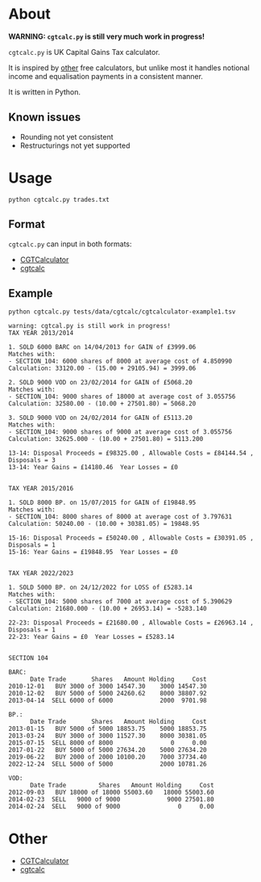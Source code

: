 # About

**WARNING: `cgtcalc.py` is still very much work in progress!**

`cgtcalc.py` is UK Capital Gains Tax calculator.

It is inspired by [other](#Other) free calculators, but unlike most it
handles notional income and equalisation payments in a consistent manner.

It is written in Python.


## Known issues

- Rounding not yet consistent
- Restructurings not yet supported


# Usage

```
python cgtcalc.py trades.txt
```


## Format

`cgtcalc.py` can input in both formats:
- [CGTCalculator](http://cgtcalculator.com/instructions.htm#tradeformat)
- [cgtcalc](https://github.com/mattjgalloway/cgtcalc?tab=readme-ov-file#input-data)


## Example

```
python cgtcalc.py tests/data/cgtcalc/cgtcalculator-example1.tsv
```

```
warning: cgtcal.py is still work in progress!
TAX YEAR 2013/2014

1. SOLD 6000 BARC on 14/04/2013 for GAIN of £3999.06
Matches with:
- SECTION_104: 6000 shares of 8000 at average cost of 4.850990
Calculation: 33120.00 - (15.00 + 29105.94) = 3999.06

2. SOLD 9000 VOD on 23/02/2014 for GAIN of £5068.20
Matches with:
- SECTION_104: 9000 shares of 18000 at average cost of 3.055756
Calculation: 32580.00 - (10.00 + 27501.80) = 5068.20

3. SOLD 9000 VOD on 24/02/2014 for GAIN of £5113.20
Matches with:
- SECTION_104: 9000 shares of 9000 at average cost of 3.055756
Calculation: 32625.000 - (10.00 + 27501.80) = 5113.200

13-14: Disposal Proceeds = £98325.00 , Allowable Costs = £84144.54 , Disposals = 3
13-14: Year Gains = £14180.46  Year Losses = £0


TAX YEAR 2015/2016

1. SOLD 8000 BP. on 15/07/2015 for GAIN of £19848.95
Matches with:
- SECTION_104: 8000 shares of 8000 at average cost of 3.797631
Calculation: 50240.00 - (10.00 + 30381.05) = 19848.95

15-16: Disposal Proceeds = £50240.00 , Allowable Costs = £30391.05 , Disposals = 1
15-16: Year Gains = £19848.95  Year Losses = £0


TAX YEAR 2022/2023

1. SOLD 5000 BP. on 24/12/2022 for LOSS of £5283.14
Matches with:
- SECTION_104: 5000 shares of 7000 at average cost of 5.390629
Calculation: 21680.000 - (10.00 + 26953.14) = -5283.140

22-23: Disposal Proceeds = £21680.00 , Allowable Costs = £26963.14 , Disposals = 1
22-23: Year Gains = £0  Year Losses = £5283.14


SECTION 104

BARC:
      Date Trade       Shares   Amount Holding     Cost
2010-12-01   BUY 3000 of 3000 14547.30    3000 14547.30
2010-12-02   BUY 5000 of 5000 24260.62    8000 38807.92
2013-04-14  SELL 6000 of 6000             2000  9701.98

BP.:
      Date Trade       Shares   Amount Holding     Cost
2013-01-15   BUY 5000 of 5000 18853.75    5000 18853.75
2013-03-24   BUY 3000 of 3000 11527.30    8000 30381.05
2015-07-15  SELL 8000 of 8000                0     0.00
2017-01-22   BUY 5000 of 5000 27634.20    5000 27634.20
2019-06-22   BUY 2000 of 2000 10100.20    7000 37734.40
2022-12-24  SELL 5000 of 5000             2000 10781.26

VOD:
      Date Trade         Shares   Amount Holding     Cost
2012-09-03   BUY 18000 of 18000 55003.60   18000 55003.60
2014-02-23  SELL   9000 of 9000             9000 27501.80
2014-02-24  SELL   9000 of 9000                0     0.00
```


# Other

- [CGTCalculator](http://cgtcalculator.com/instructions.htm#tradeformat)
- [cgtcalc](https://github.com/mattjgalloway/cgtcalc)
